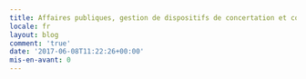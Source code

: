 ```yaml
---
title: Affaires publiques, gestion de dispositifs de concertation et communication
locale: fr
layout: blog
comment: 'true'
date: '2017-06-08T11:22:26+00:00'
mis-en-avant: 0
---
```

